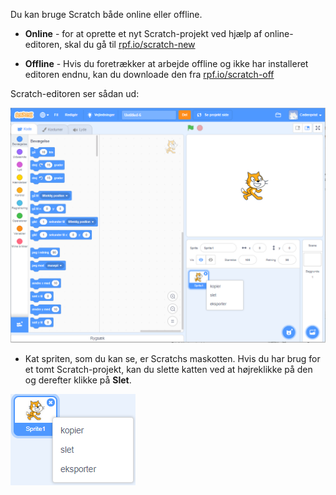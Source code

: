 Du kan bruge Scratch både online eller offline.

+ **Online** - for at oprette et nyt Scratch-projekt ved hjælp af online-editoren, skal du gå til <a href="http://rpf.io/scratch-new" target="_blank"> rpf.io/scratch-new </a>

+ **Offline** - Hvis du foretrækker at arbejde offline og ikke har installeret editoren endnu, kan du downloade den fra <a href="http://rpf.io/scratch-off" target="_blank"> rpf.io/scratch-off </a>

Scratch-editoren ser sådan ud:

![skærmbillede](images/scratch-editor.png)

+ Kat spriten, som du kan se, er Scratchs maskotten. Hvis du har brug for et tomt Scratch-projekt, kan du slette katten ved at højreklikke på den og derefter klikke på **Slet**.

![skærmbillede](images/delete.png)
